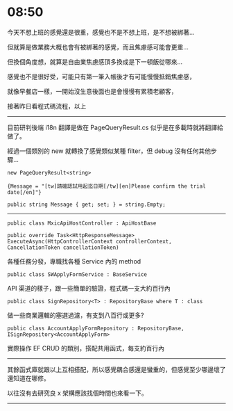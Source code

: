 # 08:50

今天不想上班的感覺還是很重，感覺也不是不想上班，是不想被綁著...

但就算是做業務大概也會有被綁著的感覺，而且焦慮感可能會更重...

但換個角度想，就算是自由業焦慮感頂多換成是下一頓飯從哪來...

感覺也不是很好受，可能只有第一筆入帳後才有可能慢慢抵銷焦慮感，

就像早餐店一樣，一開始沒生意後面也是會慢慢有累積老顧客，

接著昨日看程式碼流程，以上

---

目前研判後端 i18n 翻譯是做在 PageQueryResult.cs 似乎是在多載時就將翻譯給做了。

經過一個類別的 new 就轉換了感覺類似某種 filter，但 debug 沒有任何其他步驟...

`new PageQueryResult<string>`

`{Message = "[tw]請確認試用起迄日期[/tw][en]Please confirm the trial date[/en]"}`

`public string Message { get; set; } = string.Empty;`

---

`public class MxicApiHostController : ApiHostBase`

`public override Task<HttpResponseMessage> ExecuteAsync(HttpControllerContext controllerContext, CancellationToken cancellationToken)`

各種任務分發，專職找各種 Service 內的 method

`public class SWApplyFormService : BaseService`

API 渠道的樣子，跟一些簡單的驗證，程式碼一支大約百行內

`public class SignRepository<T> : RepositoryBase where T : class`

做一些商業邏輯的塞選過濾，有支到八百行或更多?

`public class AccountApplyFormRepository : RepositoryBase, ISignRepository<AccountApplyForm>`

實際操作 EF CRUD 的類別，搭配共用函式，每支約百行內

---

其餘函式庫就跟以上互相搭配，所以感覺耦合感還是蠻重的，但感覺至少哪邊壞了還知道在哪修。

以往沒有去研究良 x 架構應該找個時間也來看一下。

---

